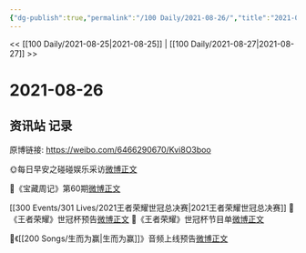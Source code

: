 ```yaml
---
{"dg-publish":true,"permalink":"/100 Daily/2021-08-26/","title":"2021-08-26","created":"2023-04-10T13:59:23.539+08:00","updated":"2023-04-10T14:00:16.636+08:00"}
---
```



<< [[100 Daily/2021-08-25\|2021-08-25]] | [[100 Daily/2021-08-27\|2021-08-27]] >>

# 2021-08-26

## 资讯站 记录

原博链接: https://weibo.com/6466290670/Kvi8O3boo

🌞每日早安之碰碰娱乐采访[微博正文](https://m.weibo.cn/6466290670/4674359598516592)

💎《宝藏周记》第60期[微博正文](https://m.weibo.cn/6466290670/4674576186875533)

[[300 Events/301 Lives/2021王者荣耀世冠总决赛\|2021王者荣耀世冠总决赛]]
👑《王者荣耀》世冠杯预告[微博正文](https://m.weibo.cn/6466290670/4674401414944486)
👑《王者荣耀》世冠杯节目单[微博正文](https://m.weibo.cn/6466290670/4674418481565308)

👑《[[200 Songs/生而为赢\|生而为赢]]》音频上线预告[微博正文](https://m.weibo.cn/6466290670/4674546734469726)
